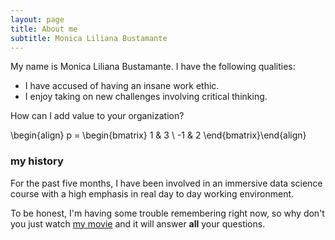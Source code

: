 ```yaml
---
layout: page
title: About me
subtitle: Monica Liliana Bustamante 
---
```


My name is Monica Liliana Bustamante. I have the following qualities:

- I have accused of having an insane work ethic. 
- I enjoy taking on new challenges involving critical thinking. 

How can I add value to your organization?

\begin{align} 
p = \begin{bmatrix} 1 & 3 \\ -1 & 2 \end{bmatrix}\end{align} 


### my history

For the past five months, I have been involved in an immersive data science course with a high emphasis in real day to day working environment. 

To be honest, I'm having some trouble remembering right now, so why don't you just watch [my movie](http://en.wikipedia.org/wiki/The_Princess_Bride_%28film%29) and it will answer **all** your questions.
